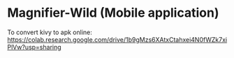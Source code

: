 # Magnifier-Wild (Mobile application)
To convert kivy to apk online:
https://colab.research.google.com/drive/1b9gMzs6XAtxCtahxei4N0fWZk7xiPlVw?usp=sharing 
